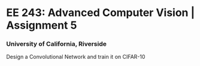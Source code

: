 # EE 243: Advanced Computer Vision | Assignment 5
### University of California, Riverside

Design a Convolutional Network and train it  on CIFAR-10
